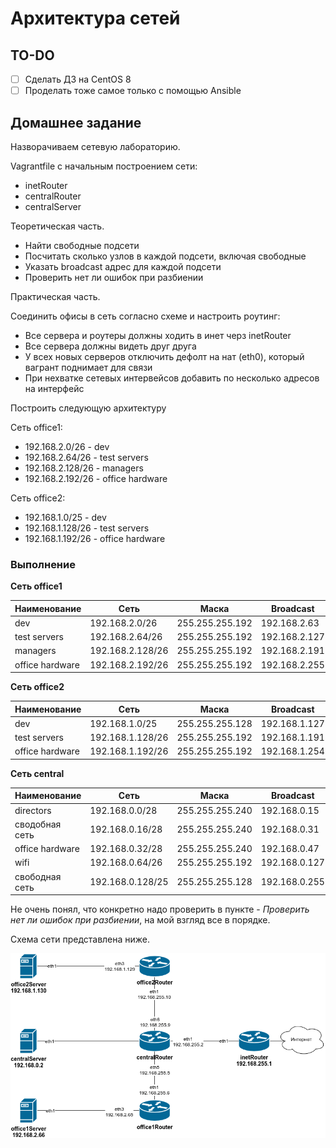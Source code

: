 # Архитектура сетей

## TO-DO

- [ ] Сделать ДЗ на CentOS 8
- [ ] Проделать тоже самое только с помощью Ansible

## Домашнее задание

Hазворачиваем сетевую лабораторию.

Vagrantfile с начальным построением сети:

- inetRouter
- centralRouter
- centralServer

Теоретическая часть.

- Найти свободные подсети
- Посчитать сколько узлов в каждой подсети, включая свободные
- Указать broadcast адрес для каждой подсети
- Проверить нет ли ошибок при разбиении

Практическая часть.

Соединить офисы в сеть согласно схеме и настроить роутинг:

- Все сервера и роутеры должны ходить в инет черз inetRouter
- Все сервера должны видеть друг друга
- У всех новых серверов отключить дефолт на нат (eth0), который вагрант поднимает для связи
- При нехватке сетевых интервейсов добавить по несколько адресов на интерфейс

Построить следующую архитектуру

Сеть office1:

- 192.168.2.0/26 - dev
- 192.168.2.64/26 - test servers
- 192.168.2.128/26 - managers
- 192.168.2.192/26 - office hardware

Сеть office2:

- 192.168.1.0/25 - dev
- 192.168.1.128/26 - test servers
- 192.168.1.192/26 - office hardware

### Выполнение

**Сеть office1**

| Наименование    | Сеть            | Маска           | Broadcast     | Хосты  |
|-----------------|------------------|-----------------|---------------|-------|
| dev             | 192.168.2.0/26   | 255.255.255.192 | 192.168.2.63  | 62    |
| test servers    | 192.168.2.64/26  | 255.255.255.192 | 192.168.2.127 | 62    |
| managers        | 192.168.2.128/26 | 255.255.255.192 | 192.168.2.191 | 62    |
| office hardware | 192.168.2.192/26 | 255.255.255.192 | 192.168.2.255 | 62    |

**Сеть office2**

| Наименование    | Сеть            | Маска           | Broadcast     | Хосты  |
|-----------------|------------------|-----------------|---------------|-------|
| dev             | 192.168.1.0/25   | 255.255.255.128 | 192.168.1.127 | 126   |
| test servers    | 192.168.1.128/26 | 255.255.255.192 | 192.168.1.191 | 62    |
| office hardware | 192.168.1.192/26 | 255.255.255.192 | 192.168.1.254 | 62    |

**Сеть central**

| Наименование    | Сеть            | Маска           | Broadcast     | Хосты |
|-----------------|-----------------|-----------------|---------------|-------|
| directors       | 192.168.0.0/28  | 255.255.255.240 | 192.168.0.15  | 14    |
| сводобная сеть  | 192.168.0.16/28 | 255.255.255.240 | 192.168.0.31  | 14    |
| office hardware | 192.168.0.32/28 | 255.255.255.240 | 192.168.0.47  | 14    |
| wifi            | 192.168.0.64/26 | 255.255.255.192 | 192.168.0.127 | 62    |
| свободная сеть  | 192.168.0.128/25| 255.255.255.128 | 192.168.0.255 | 128   |

Не очень понял, что конкретно надо проверить в пункте - *Проверить нет ли ошибок при разбиении*, на мой взгляд все в порядке.

Схема сети представлена ниже.

![Network_scheme](office_network_diagram.png "Network_scheme")